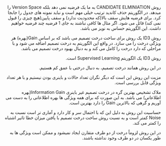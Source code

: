 
<div dir="rtl">

روش CANDIDATE ELMINIATION به ما یک فرضیه نمی دهد بلکه Version Space را میدهد.
در الگوریتم حذف کاندید ترتیب خیلی مهم است و نباید نمونه های جدول را جابجا کرد.
برای فرضیه هایش سقف بالا(که محدودیت ندارد) و سقف پایین(هیچ چیزی را قبول نمی کند) قائل می شود.
اگر مثال ها کافی نباشند به جای 1 فرضیه چند فرضیه خواهیم داشت.
این الگوریتم حساس به نویز می باشد.


روش ID3 یک روش برای ساخت درخت تصمیم می باشد که بر اساس Gain(بهره) هر ویژگی درخت را می سازد. در واقع این الگوریتم به درخت تصمیم اضافه می شود و با مراحلی که دارد درخت را کامل می کند و به دنبال بهبود درخت تصمیم می باشد.
  
روش ID3 یک الگوریتم Supervised Learning است.

در این روش همانند درخت تصمیم، به دنبال درختی با عمق کم هستیم.

مزیت این روش این است که دیگر نگران تعداد حالات و باینری بودن نیستیم و با هر تعداد ویژگی قابل بررسی است.

ملاک تشخیص بهترین گره در درخت تصمیم غیر باینری Information Gain(بهره اطلاعاتی) می باشد. به این صورت که برای همه ویژگی ها بهره اطلاعاتی را به دست می آوریم و گرهی که بالاترین Gain را دارد بهترین است.


حساسیت این روش به دلیل این که با احتمال سر و کار دارد و آماری تر است نسبت به Noise کمتر است و به نسبت روش ساخت درخت تصمیم با یافتن میزان خطا تاثیر اشتباه را کمتر می کند.
  
در این روش لزوماً درخت از دو طرف متقارن ایجاد نمیشود و ممکن است ویژگی ها به طور یکسان در دو طرف وجود نداشته باشند.
</div>


